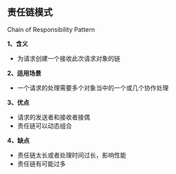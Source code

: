 ## 责任链模式
Chain of Responsibility Pattern

**1、含义**
- 为请求创建一个接收此次请求对象的链

**2、适用场景**
- 一个请求的处理需要多个对象当中的一个或几个协作处理

**3、优点**
- 请求的发送者和接收者接偶
- 责任链可以动态组合

**4、缺点**
- 责任链太长或者处理时间过长，影响性能
- 责任链有可能过多

 